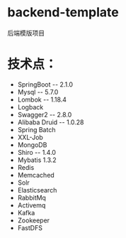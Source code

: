 # backend-template
后端模版项目

# 技术点：
- SpringBoot -- 2.1.0
- Mysql -- 5.7.0
- Lombok -- 1.18.4
- Logback 
- Swagger2 -- 2.8.0
- Alibaba Druid --  1.0.28
- Spring Batch
- XXL-Job
- MongoDB
- Shiro -- 1.4.0
- Mybatis 1.3.2
- Redis
- Memcached
- Solr
- Elasticsearch
- RabbitMq
- Activemq
- Kafka
- Zookeeper
- FastDFS
